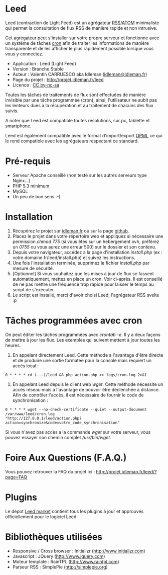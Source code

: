Leed
====

Leed (contraction de Light Feed) est un agrégateur [RSS](https://fr.wikipedia.org/wiki/Rss)/[ATOM](https://fr.wikipedia.org/wiki/Atom) minimaliste qui permet la consultation de flux RSS de manière rapide et non intrusive.

Cet agrégateur peut s'installer sur votre propre serveur et fonctionne avec un système de tâches [cron](https://fr.wikipedia.org/wiki/Cron) afin de traiter les informations de manière transparente et de les afficher le plus rapidement possible lorsque vous vous y connectez.

- Application : Leed (Light Feed)
- Version : Branche Stable
- Auteur : Valentin CARRUESCO aka Idleman (idleman@idleman.fr)
- Page du projet : http://projet.idleman.fr/leed
- Licence : [CC by-nc-sa](http://creativecommons.org/licenses/by-nc-sa/2.0/fr/)

Toutes les tâches de traitements de flux sont effectuées de manière invisible par une tâche programmée (cron), ainsi, l'utilisateur ne subit pas les lenteurs dues à la récupération et au traitement de chacuns des flux suivis.

A noter que Leed est compatible toutes résolutions, sur pc, tablette et smartphone.

Leed est également compatible avec le format d'import/export [OPML](https://fr.wikipedia.org/wiki/OPML) ce qui le rend compatible avec les agrégateurs respectant ce standard.

Pré-requis
====

- Serveur Apache conseillé (non testé sur les autres serveurs type Nginx…)
- PHP 5.3 minimum
- MySQL
- Un peu de bon sens :-)

Installation
====

1. Récupérez le projet sur [idleman.fr](http://projet.idleman.fr/leed/?page=Téléchargement) ou sur la page [github](https://github.com/ldleman/Leed).
2. Placez le projet dans votre répertoire web et appliquez si nécessaire une permission _chmod 775_ (si vous êtes sur un hebergement ovh, préférez un _0755_ ou vous aurez une erreur 500) sur le dossier et son contenu.
3. Depuis votre navigateur, accédez à la page d'installation _install.php_ (ex : votre.domaine.fr/leed/install.php) et suivez les instructions.
4. Une fois l'installation terminée, supprimez le fichier _install.php_ par mesure de sécurité.
5. [Optionnel] Si vous souhaitez que les mises à jour de flux se fassent automatiquement, mettez en place un cron. Voir ci-après. Il est conseillé de ne pas mettre une fréquence trop rapide pour laisser le temps au script de s'exécuter.
6. Le script est installé, merci d'avoir choisi Leed, l'agrégateur RSS svelte :p

Tâches programmées avec cron
====

On peut éditer les tâches programmées avec _crontab -e_. Il y a deux façons de mettre à jour les flux. Les exemples qui suivent mettent à jour toutes les heures.

1. En appelant directement Leed. Cette méthode a l'avantage d'être directe et de produire une sortie formatée pour la console mais requiert un accès local :
``` crontab
0 * * * * cd (...)/leed && php action.php >> logs/cron.log 2>&1
```

1. En appelant Leed depuis le client web _wget_. Cette méthode nécessite un accès réseau mais a l'avantage de pouvoir être déclenchée à distance. Afin de contrôler l'accès, il est nécessaire de fournir le code de synchronisation :
```
0 * * * * wget --no-check-certificate --quiet --output-document /var/www/leed/cron.log
"http://127.0.0.1/leed/action.php?action=synchronize&code=votre_code_synchronisation"
```
 Si vous n'avez pas accès a la commande _wget_ sur votre serveur, vous pouvez essayer son chemin complet _/usr/bin/wget_.

Foire Aux Questions (F.A.Q.)
====

Vous pouvez retrouver la FAQ du projet ici : http://projet.idleman.fr/leed/?page=FAQ

Plugins
====
Le dépot [Leed market](https://github.com/ldleman/Leed-market) contient tous les plugins à jour et approuvés officiellement pour le logiciel Leed.

Bibliothèques utilisées
==

- Responsive / Cross browser : Initializr (http://www.initializr.com)
- Javascript : JQuery (http://www.jquery.com)
- Moteur template : RainTPL (http://www.raintpl.com)
- Parseur RSS : SimplePie (http://simplepie.org)
